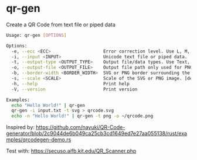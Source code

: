 # qr-gen

Create a QR Code from text file or piped data

```bash
Usage: qr-gen [OPTIONS]

Options:
  -e, --ecc <ECC>                    Error correction level. Use L, M, Q, or H. [default: M]
  -i, --input <INPUT>                Unicode text file or piped data.
  -t, --output-type <OUTPUT_TYPE>    Output file/data types. Use Text, SVG or PNG [default: Text]
  -o, --output-file <OUTPUT_FILE>    Output file path only used for PNG. [default: qrcode.png]
  -b, --border-width <BORDER_WIDTH>  SVG or PNG border surrounding the QR code. [default: 4]
  -s, --scale <SCALE>                Scale of the SVG or PNG image. [default: 10]
  -h, --help                         Print help
  -V, --version                      Print version

Examples:
  echo "Hello World!" | qr-gen
  qr-gen -i input.txt -t svg > qrcode.svg
  echo -n "Hello World!" | qr-gen -t png -o ~/qrcode.png
```

Inspired by: https://github.com/nayuki/QR-Code-generator/blob/2c9044de6b049ca25cb3cd1649ed7e27aa055138/rust/examples/qrcodegen-demo.rs

Test with: https://secuso.aifb.kit.edu/QR_Scanner.php
